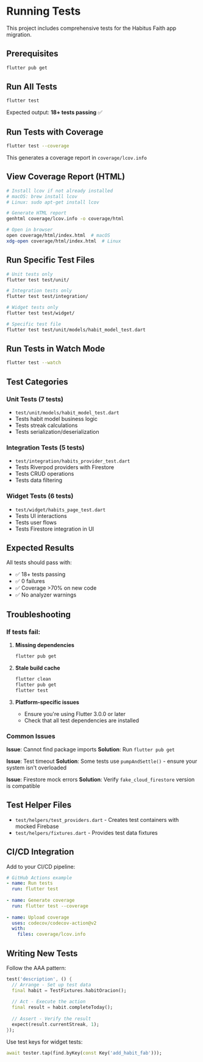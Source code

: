 # Running Tests

This project includes comprehensive tests for the Habitus Faith app migration.

## Prerequisites

```bash
flutter pub get
```

## Run All Tests

```bash
flutter test
```

Expected output: **18+ tests passing** ✅

## Run Tests with Coverage

```bash
flutter test --coverage
```

This generates a coverage report in `coverage/lcov.info`

## View Coverage Report (HTML)

```bash
# Install lcov if not already installed
# macOS: brew install lcov
# Linux: sudo apt-get install lcov

# Generate HTML report
genhtml coverage/lcov.info -o coverage/html

# Open in browser
open coverage/html/index.html  # macOS
xdg-open coverage/html/index.html  # Linux
```

## Run Specific Test Files

```bash
# Unit tests only
flutter test test/unit/

# Integration tests only
flutter test test/integration/

# Widget tests only
flutter test test/widget/

# Specific test file
flutter test test/unit/models/habit_model_test.dart
```

## Run Tests in Watch Mode

```bash
flutter test --watch
```

## Test Categories

### Unit Tests (7 tests)
- `test/unit/models/habit_model_test.dart`
- Tests habit model business logic
- Tests streak calculations
- Tests serialization/deserialization

### Integration Tests (5 tests)
- `test/integration/habits_provider_test.dart`
- Tests Riverpod providers with Firestore
- Tests CRUD operations
- Tests data filtering

### Widget Tests (6 tests)
- `test/widget/habits_page_test.dart`
- Tests UI interactions
- Tests user flows
- Tests Firestore integration in UI

## Expected Results

All tests should pass with:
- ✅ 18+ tests passing
- ✅ 0 failures
- ✅ Coverage >70% on new code
- ✅ No analyzer warnings

## Troubleshooting

### If tests fail:

1. **Missing dependencies**
   ```bash
   flutter pub get
   ```

2. **Stale build cache**
   ```bash
   flutter clean
   flutter pub get
   flutter test
   ```

3. **Platform-specific issues**
   - Ensure you're using Flutter 3.0.0 or later
   - Check that all test dependencies are installed

### Common Issues

**Issue**: Cannot find package imports
**Solution**: Run `flutter pub get`

**Issue**: Test timeout
**Solution**: Some tests use `pumpAndSettle()` - ensure your system isn't overloaded

**Issue**: Firestore mock errors
**Solution**: Verify `fake_cloud_firestore` version is compatible

## Test Helper Files

- `test/helpers/test_providers.dart` - Creates test containers with mocked Firebase
- `test/helpers/fixtures.dart` - Provides test data fixtures

## CI/CD Integration

Add to your CI/CD pipeline:

```yaml
# GitHub Actions example
- name: Run tests
  run: flutter test
  
- name: Generate coverage
  run: flutter test --coverage
  
- name: Upload coverage
  uses: codecov/codecov-action@v2
  with:
    files: coverage/lcov.info
```

## Writing New Tests

Follow the AAA pattern:

```dart
test('description', () {
  // Arrange - Set up test data
  final habit = TestFixtures.habitOracion();
  
  // Act - Execute the action
  final result = habit.completeToday();
  
  // Assert - Verify the result
  expect(result.currentStreak, 1);
});
```

Use test keys for widget tests:

```dart
await tester.tap(find.byKey(const Key('add_habit_fab')));
```
